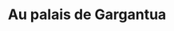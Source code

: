 ---
title: "Au palais de Gargantua"
url: /le-guilvinec/au-palais-de-gargantua/
shop: charcuterie
---